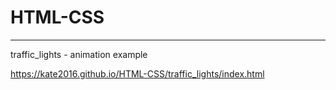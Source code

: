 # HTML-CSS
--------------------------------------------------------------
traffic_lights - animation example                           

https://kate2016.github.io/HTML-CSS/traffic_lights/index.html


